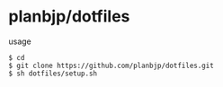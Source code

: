 # planbjp/dotfiles

usage

```
$ cd
$ git clone https://github.com/planbjp/dotfiles.git
$ sh dotfiles/setup.sh
```
